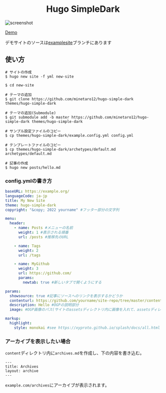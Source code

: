<h1 align=center>Hugo SimpleDark</h1>

![screenshot](https://user-images.githubusercontent.com/77948036/182126160-5fbc1e4d-fb02-4ad8-aaab-bc0e75b6df80.png)

[Demo](https://minetaro12.github.io/hugo-simple-dark)

デモサイトのソースは[examplesite](https://github.com/minetaro12/hugo-simple-dark/tree/examplesite)ブランチにあります

## 使い方

```
# サイトの作成
$ hugo new site -f yml new-site

$ cd new-site

# テーマの追加
$ git clone https://github.com/minetaro12/hugo-simple-dark themes/hugo-simple-dark

# テーマの追加(Submodule)
$ git submodule add -b master https://github.com/minetaro12/hugo-simple-dark themes/hugo-simple-dark

# サンプル設定ファイルのコピー
$ cp themes/hugo-simple-dark/example.config.yml config.yml

# テンプレートファイルのコピー
$ cp themes/hugo-simple-dark/archetypes/default.md archetypes/default.md

# 記事の作成
$ hugo new posts/hello.md
```

### config.ymlの書き方

```yml
baseURL: https://example.org/
languageCode: ja-jp
title: My New Site
theme: hugo-simple-dark
copyright: "&copy; 2022 yourname" #フッター部分の文字列

menu:
  header:
    - name: Posts #メニューの名前
      weight: 1 #表示される順番
      url: /posts #推移先のURL

    - name: Tags
      weight: 2
      url: /tags

    - name: MyGithub
      weight: 3
      url: https://github.com/
      params:
        newtab: true #新しいタブで開くようにする

params:
  showsource: true #記事にソースへのリンクを表示するかどうか
  contenturl: https://github.com/yourname/site-repo/tree/master/content/ #ソースのcontentディレクトリのURL
  description: Hello #OGPの説明部分
  image: #OGP画像のパス(サイトのassetsディレクトリ内に画像を入れて、assetsディレクトリ基準のパスを書き込む)

markup:
  highlight:
    style: monokai #see https://xyproto.github.io/splash/docs/all.html
```

### アーカイブを表示したい場合

`content`ディレクトリ内に`archives.md`を作成し、下の内容を書き込む。

```
---
title: Archives
layout: archive
---
```

`example.com/archives`にアーカイブが表示されます。
